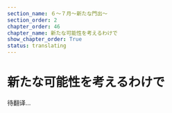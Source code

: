```yaml
---
section_name: ６～７月～新たな門出～
section_order: 2
chapter_order: 46
chapter_name: 新たな可能性を考えるわけで
show_chapter_order: True
status: translating
---
```


# 新たな可能性を考えるわけで
待翻译...
